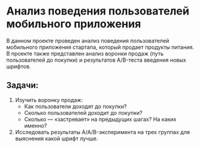 # Анализ поведения пользователей мобильного приложения
В данном проекте проведен анализ поведения пользователей мобильного приложения стартапа, который продает продукты питания. В проекте также представлен анализ воронки продаж (путь пользователей до покупки) и результатов A/B-теста введения новых шрифтов.
## Задачи:
1. Изучить воронку продаж:
     - Как пользователи доходят до покупки?
     - Сколько пользователей доходит до покупки?
     - Сколько — «застревает» на предыдущих шагах? На каких именно?
2. Исследовать результаты A/A/B-эксперимента на трех группах для выяснения какой шрифт лучше.
